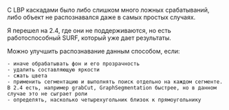 С LBP каскадами было либо слишком много ложных срабатываний, либо объект не распознавался даже в самых простых случаях.

Я перешел на 2.4, где они не поддерживаются, но есть работоспособный SURF, который уже дает результаты. 

Можно улучшить распознавание данным способом, если:
	
	- иначе обрабатывать фон и его прозрачность
	- удалить составляющую яркости
	- сжать цвета
	- применить сегментацию и выполнять поиск отдельно на каждом сегменте. В 2.4 есть, например grabCut, GraphSegmentation быстрее, но в данном случае это не сыграет роли
	- определять, насколько четырехугольник близок к прямоугольнику




